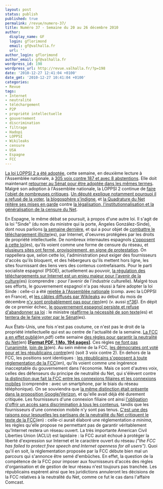 ```yaml
---
layout: post
status: publish
published: true
permalink: /revue/numero-37/
title: Numéro 37 - Semaine du 20 au 26 décembre 2010
author:
  display_name: GF
  login: gflorimond
  email: gf@valhalla.fr
  url: ''
author_login: gflorimond
author_email: gf@valhalla.fr
wordpress_id: 198
wordpress_url: http://revue.valhalla.fr/?p=198
date: '2010-12-27 12:41:04 +0100'
date_gmt: '2010-12-27 10:41:04 +0100'
categories:
- Revue
tags:
- Internet
- neutralité
- téléchargement
- P2P
- propriété intellectuelle
- gouvernement
- discrimination
- filtrage
- Hadopi
- LOPPSI
- Wikileaks
- censure
- USA
- Espagne
- FCC
---
```

<p><a href="http://www.numerama.com/magazine/17643-les-deputes-adoptent-la-loi-loppsi-a-une-tres-forte-majorite.html">La loi LOPPSI 2 a été adoptée</a>, cette semaine, en deuxième lecture à l'Assemblée nationale, à <a href="http://pro.clubic.com/legislation-loi-internet/loppsi/actualite-386942-loi-loppsi-2-adoptee.html">305 voix contre 187 et avec 8 abstentions</a>. Elle doit maintenant <a href="http://www.pcinpact.com/actu/news/60985-loppsi-blocage-site-senat-assemblee.htm">retourner au Sénat pour être adoptée dans les mêmes termes</a>. Malgré son adoption à l'Assemblée nationale, la LOPPSI 2 continue de <a href="http://www.pcinpact.com/actu/news/60984-jean-dionis-sejour-loppsi-contre.htm">faire l'objet de nombreuses critiques</a>. <a href="http://www.jeandionis.com/info.asp?id=1279">Un député explique notamment pourquoi il a refusé de la voter</a>, <a href="http://sid.rstack.org/blog/index.php/448-loppsi-et-censure-du-net">la blogosphère s'indigne</a>, et <a href="http://www.laquadrature.net/fr/loppsi-la-censure-gouvernementale-du-net-adoptee-au-parlement">la Quadrature du Net réitère ses mises en garde</a> contre <a href="http://www.numerama.com/magazine/17655-loppsi-le-filtrage-limite-a-la-pedopornographie-aujourd-hui.html">la légalisation, l'institutionnalisation et la généralisation de la censure du Net</a>.</p>
<p>En Espagne, le même débat se poursuit, à propos d'une autre loi. Il s'agit de la loi "Sinde" (du nom du ministre qui la porte, Ángeles González-Sinde), dont nous parlions <a href="http://revue.valhalla.fr/numeros/36/">la semaine dernière</a>, et qui a pour objet de <a href="http://www.elpais.com/articulo/tecnologia/Preguntas/respuestas/ley/Sinde/elpeputec/20101220elpeputec_6/Tes">combattre le téléchargement illicite</a><span class="lang">(es)</span>, par Internet, d'oeuvres protégées par les droits de propriété intellectuelle. De nombreux internautes espagnols <a href="http://www.elpais.com/articulo/tecnologia/Movilizacion/Red/ley/Sinde/elpeputec/20101220elpeputec_5/Tes">s'opposent à cette loi</a><span class="lang">(es)</span>, qu'ils voient comme une forme de censure du réseau, et <a href="http://pro.clubic.com/legislation-loi-internet/telechargement-illegal/actualite-386552-espagne-sites-partage-hors-ligne-protestation.html">plusieurs sites ont fermé, provisoirement, en signe de protestation</a>. On rappellera que, selon cette loi, l'administration peut exiger des fournisseurs d'accès qu'ils bloquent, et des hébergeurs qu'ils mettent hors ligne, les sites fournissant des liens vers des contenus contrefaisants. Pour le parti socialiste espagnol (PSOE), actuellement au pouvoir, <a href="http://www.elpais.com/articulo/cultura/PSOE/considera/desapareceria/mitad/cultura/regulan/descargas/Internet/elpepucul/20101224elpepucul_2/Tes">la régulation des téléchargements sur Internet est un enjeu majeur pour l'avenir de la culture</a><span class="lang">(es)</span> (comprendre : pour l'avenir de l'<i>industrie</i> culturelle). Malgré tous ses efforts, le gouvernement espagnol n'a pas réussi à faire adopter la loi Sinde : celle-ci a été <a href="http://www.numerama.com/magazine/17648-le-blocage-des-sites-pirates-rejete-par-les-deputes-en-espagne-maj.html">rejetée à l'Assemblée nationale</a> (comp. avec la LOPPSI en France), et <a href="http://pro.clubic.com/legislation-loi-internet/telechargement-illegal/actualite-387034-hadopi-espagnole-rejetee.html">les câbles diffusés par Wikileaks</a> au début du mois de décembre <a href="http://arstechnica.com/tech-policy/news/2010/12/how-wikileaks-killed-spains-anti-p2p-law.ars">n'y sont probablement pas pour rien</a><span class="lang">(en)</span> (v. aussi <a href="http://revue.valhalla.fr/numeros/36/">n°36</a>). En dépit de ce premier échec, <a href="http://www.numerama.com/magazine/17680-l-espagne-veut-forcer-l-adoption-de-la-loi-sur-le-blocage-des-sites-pirates.html">le gouvernement espagnol persiste et refuse d'abandonner sa loi</a> : le ministre <a href="http://www.elpais.com/articulo/tecnologia/Sinde/reafirma/compromiso/defensa/derechos/autor/elpeputec/20101222elpeputec_2/Tes">réaffirme la nécessité de son texte</a><span class="lang">(es)</span> et <a href="http://www.elpais.com/articulo/cultura/Fracasa/ley/Sinde/Congreso/ultimo/intento/PSOE/conseguir/apoyo/elpepucul/20101221elpepucul_1/Tes">tentera de le faire voter par le Sénat</a><span class="lang">(es)</span>.</p>
<p>Aux États-Unis, une fois n'est pas coutume, ce n'est pas le droit de la propriété intellectuelle qui est au centre de l'actualité de la semaine. <a href="http://hraunfoss.fcc.gov/edocs_public/attachmatch/DOC-303745A1.pdf">La FCC a en effet publié</a><span class="lang">(en,pdf)</span> cette semaine <a href="http://www.nytimes.com/2010/12/21/business/media/21fcc.html">des règles pour garantir la neutralité du Net</a><span class="lang">(en)</span> <b><a href="http://revue.valhalla.fr/wp-content/uploads/2010/12/FCC-NetNeutrality.pdf">[Format PDF, 1 Mo, 194 pages]</a></b>. Ces règles <a href="http://www.lemondeinformatique.fr/actualites/lire-la-fcc-adopte-les-regles-sur-la-neutralite-du-net-32479.html">ne font pas l'unanimité</a>, <a href="http://www.wired.com/epicenter/2010/12/fcc-rule/">loin de là</a><span class="lang">(en)</span>. Au sein même de la FCC, <a href="http://arstechnica.com/tech-policy/news/2010/12/its-here-fcc-adopts-net-neutrality-lite.ars">les démocrates ont voté pour et les républicains contre</a><span class="lang">(en)</span> (soit 3 voix contre 2). En dehors de la FCC, les positions sont identiques : <a href="http://arstechnica.com/tech-policy/news/2010/12/gop-on-new-fcc-net-neutrality-rules-kill.ars">les républicains s'opposent à toute réglementation de la FCC</a><span class="lang">(en)</span>, qu'ils voient comme une ingérence inacceptable du gouvernement dans l'économie. Mais ce sont d'autres voix, celles des défenseurs du principe de neutralité du Net, qui s'élèvent contre <a href="http://www.clubic.com/connexion-internet/actualite-386976-neutralite-fcc-distingue-operateurs-fixes-virtuels.html">la distinction que fait la FCC entre les connexions filiaires et les connexions mobiles</a> (comprendre : avec un smartphone, par le biais du réseau téléphonique). On se souviendra que <a href="http://www.valhalla.fr/2010/08/14/observations-proposition-google-verizon-neutralite-du-net/">la même distinction était présente dans la proposition Google/Verizon</a>, et qu'elle avait déjà été durement critiquée. Les fournisseurs d'une connexion filiaire ont ainsi <a href="http://arstechnica.com/tech-policy/news/2010/12/fcc-priority-access-deals-unlikely-to-get-past-new-open-internet-rules.ars">l'obligation d'offrir un accès sans discrimination à tous les contenus</a>, tandis que les fournisseurs d'une connexion mobile n'y sont pas tenus. <a href="http://arstechnica.com/tech-policy/news/2010/12/why-everyone-hates-new-net-neutrality-ruleseven-nn-supporters.ars">C'est une des raisons pour lesquelles les partisans de la neutralité du Net critiquent le texte de la FCC</a><span class="lang">(en)</span> : celle-ci aurait élaboré une réglementation <i>a minima</i>, les règles qu'elle propose ne permettant pas de garantir véritablement qu'Internet restera un réseau ouvert. La très importante American Civil Liberties Union (ACLU) est lapidaire : la FCC aurait échoué à protéger la liberté d'expression sur Internet et le caractère ouvert du réseau <i>("the FCC has failed to protect free speech and Internet openness for all users")</i>. Quoi qu'il en soit, la réglementation proposée par la FCC débute bien mal un parcours qui s'annonce être semé d'embûches. En effet, la question de la compétence de la FCC pour imposer aux fournisseurs d'accès des règles d'organisation et de gestion de leur réseau n'est toujours pas tranchée. Les républicains espèrent ainsi que les juridictions annuleront les décisions de la FCC relatives à la neutralité du Net, comme ce fut le cas dans <a rhef="http://www.valhalla.fr/2010/08/14/observations-proposition-google-verizon-neutralite-du-net/">l'affaire Comcast</a>.</p>
